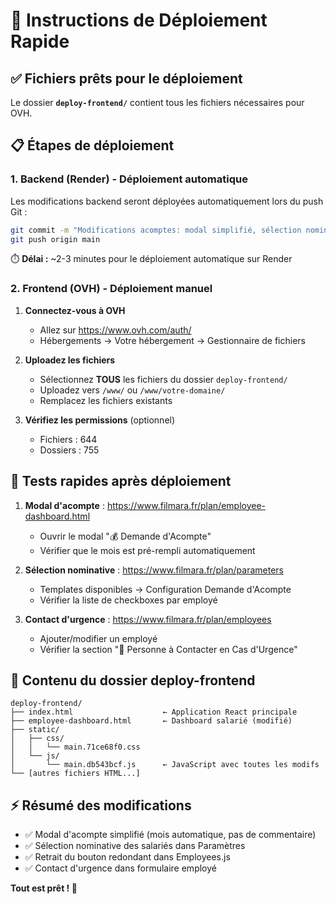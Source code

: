 # 🚀 Instructions de Déploiement Rapide

## ✅ Fichiers prêts pour le déploiement

Le dossier **`deploy-frontend/`** contient tous les fichiers nécessaires pour OVH.

## 📋 Étapes de déploiement

### 1. **Backend (Render) - Déploiement automatique**

Les modifications backend seront déployées automatiquement lors du push Git :

```bash
git commit -m "Modifications acomptes: modal simplifié, sélection nominative, contact urgence"
git push origin main
```

⏱️ **Délai :** ~2-3 minutes pour le déploiement automatique sur Render

### 2. **Frontend (OVH) - Déploiement manuel**

1. **Connectez-vous à OVH**
   - Allez sur https://www.ovh.com/auth/
   - Hébergements → Votre hébergement → Gestionnaire de fichiers

2. **Uploadez les fichiers**
   - Sélectionnez **TOUS** les fichiers du dossier `deploy-frontend/`
   - Uploadez vers `/www/` ou `/www/votre-domaine/`
   - Remplacez les fichiers existants

3. **Vérifiez les permissions** (optionnel)
   - Fichiers : 644
   - Dossiers : 755

## 🧪 Tests rapides après déploiement

1. **Modal d'acompte** : https://www.filmara.fr/plan/employee-dashboard.html
   - Ouvrir le modal "💰 Demande d'Acompte"
   - Vérifier que le mois est pré-rempli automatiquement

2. **Sélection nominative** : https://www.filmara.fr/plan/parameters
   - Templates disponibles → Configuration Demande d'Acompte
   - Vérifier la liste de checkboxes par employé

3. **Contact d'urgence** : https://www.filmara.fr/plan/employees
   - Ajouter/modifier un employé
   - Vérifier la section "🚨 Personne à Contacter en Cas d'Urgence"

## 📁 Contenu du dossier deploy-frontend

```
deploy-frontend/
├── index.html                    ← Application React principale
├── employee-dashboard.html       ← Dashboard salarié (modifié)
├── static/
│   ├── css/
│   │   └── main.71ce68f0.css
│   └── js/
│       └── main.db543bcf.js      ← JavaScript avec toutes les modifs
└── [autres fichiers HTML...]
```

## ⚡ Résumé des modifications

- ✅ Modal d'acompte simplifié (mois automatique, pas de commentaire)
- ✅ Sélection nominative des salariés dans Paramètres
- ✅ Retrait du bouton redondant dans Employees.js
- ✅ Contact d'urgence dans formulaire employé

**Tout est prêt ! 🎉**

